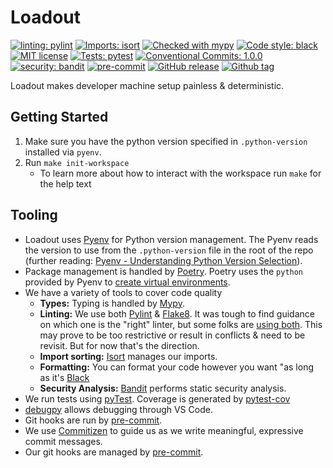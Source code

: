 # Loadout

[![linting: pylint](https://img.shields.io/badge/linting-pylint-yellowgreen)](https://github.com/PyCQA/pylint)
[![Imports: isort](https://img.shields.io/badge/%20imports-isort-%231674b1?style=flat&labelColor=ef8336)](https://pycqa.github.io/isort/)
[![Checked with mypy](http://www.mypy-lang.org/static/mypy_badge.svg)](http://mypy-lang.org/)
[![Code style: black](https://img.shields.io/badge/code%20style-black-000000.svg)](https://github.com/psf/black)
[![MIT license](https://img.shields.io/badge/License-MIT-blue.svg)](https://lbesson.mit-license.org/)
[![Tests: pytest](https://img.shields.io/badge/tests-pytest-00A0E3.svg)](https://)
[![Conventional Commits: 1.0.0](https://img.shields.io/badge/Conventional%20Commits-1.0.0-fe5196.svg)](https://www.conventionalcommits.org/en/v1.0.0/)
[![security: bandit](https://img.shields.io/badge/security-bandit-F9D338.svg)](https://bandit.readthedocs.io/en/latest/)
[![pre-commit](https://img.shields.io/badge/pre--commit-enabled-brightgreen?logo=pre-commit&logoColor=white)](https://github.com/pre-commit/pre-commit)
[![GitHub release](https://img.shields.io/github/release/kevinmccartney/loadout.svg)](https://GitHub.com/kevinmccartney/loadout/releases/)
[![Github tag](https://badgen.net/github/tag/kevinmccartney/loadout)](https://github.com/kevinmccartney/loadout/tag/)

Loadout makes developer machine setup painless & deterministic.

## Getting Started

1. Make sure you have the python version specified in `.python-version` installed via `pyenv`.
2. Run `make init-workspace`
   - To learn more about how to interact with the workspace run `make` for the help text

## Tooling

- Loadout uses [Pyenv](https://github.com/pyenv/pyenv) for Python version management. The Pyenv reads the version to use from the `.python-version` file in the root of the repo (further reading: [Pyenv - Understanding Python Version Selection](https://github.com/pyenv/pyenv#understanding-python-version-selection)).
- Package management is handled by [Poetry](https://python-poetry.org/). Poetry uses the `python` provided by Pyenv to [create virtual environments](https://python-poetry.org/docs/managing-environments/).
- We have a variety of tools to cover code quality
  - **Types:** Typing is handled by [Mypy](https://mypy.readthedocs.io/en/stable/).
  - **Linting:** We use both [Pylint](https://pylint.pycqa.org/en/latest/#) & [Flake8](https://flake8.pycqa.org/en/latest/). It was tough to find guidance on which one is the "right" linter, but some folks are [using both](https://www.reddit.com/r/Python/comments/82hgzm/comment/dva4521/?utm_source=share&utm_medium=web2x&context=3). This may prove to be too restrictive or result in conflicts & need to be revisit. But for now that's the direction.
  - **Import sorting:** [Isort](https://github.com/PyCQA/isort) manages our imports.
  - **Formatting:** You can format your code however you want "as long as it's [Black](https://black.readthedocs.io/en/stable/)
  - **Security Analysis:** [Bandit](https://bandit.readthedocs.io/en/latest/index.html) performs static security analysis.
- We run tests using [pyTest](https://docs.pytest.org/en/7.2.x/). Coverage is generated by [pytest-cov](https://pypi.org/project/pytest-cov/)
- [debugpy](https://github.com/microsoft/debugpy) allows debugging through VS Code.
- Git hooks are run by [pre-commit](https://pre-commit.com/).
- We use [Commitizen](https://commitizen-tools.github.io/commitizen/) to guide us as we write meaningful, expressive commit messages.
- Our git hooks are managed by [pre-commit](https://pre-commit.com/).
